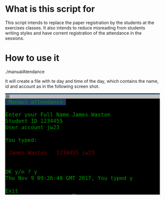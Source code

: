 # What is this script for

This script intends to replace the paper registration by the students at the exercises classes. It also intends to reduce misreading from students writing styles and have corrent registration of the attendance in the sessions. 

# How to use it

./manualAtendance

It will create a file with te day and time of the day, which contains the name, id and account as in the following screen shot.

![](sampleHowto.png)
